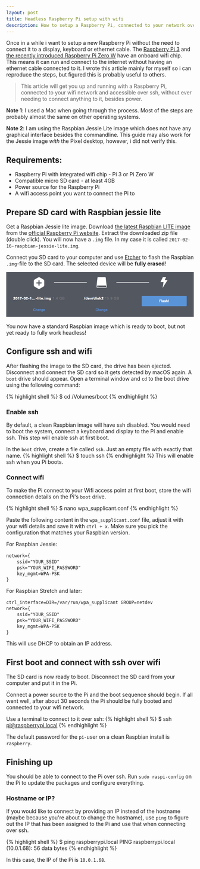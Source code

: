 ```yaml
---
layout: post
title: Headless Raspberry Pi setup with wifi
description: How to setup a Raspberry Pi, connected to your network over wifi
---
```


Once in a while i want to setup a new Raspberry Pi without the need to connect it to a display, keyboard or ethernet cable. The [Raspberry Pi 3](https://www.raspberrypi.org/products/raspberry-pi-3-model-b/) and [the recently introduced Raspberry Pi Zero W](https://www.raspberrypi.org/products/pi-zero-wireless/) have an onboard wifi chip. This means it can run and connect to the internet without having an ethernet cable connected to it. I wrote this article mainly for myself so i can reproduce the steps, but figured this is probably useful to others.

<!-- more -->

> This article will get you up and running with a Raspberry Pi, connected to your wifi network and accessible over ssh, without ever needing to connect anything to it, besides power.

**Note 1**: I used a Mac when going through the process. Most of the steps are probably almost the same on other operating systems.

**Note 2**: I am using the Raspbian Jessie Lite image which does not have any graphical interface besides the commandline. This guide may also work for the Jessie image *with* the Pixel desktop, however, i did not verify this.

## Requirements:
- Raspberry Pi with integrated wifi chip - Pi 3 or Pi Zero W
- Compatible micro SD card - at least 4GB
- Power source for the Raspberry Pi
- A wifi access point you want to connect the Pi to

## Prepare SD card with Raspbian jessie lite
Get a Raspbian Jessie lite image. Download [the latest Raspbian LITE image](https://www.raspberrypi.org/downloads/raspbian/) from the [official Raspberry Pi website](https://www.raspberrypi.org/). Extract the downloaded zip file (double click). You will now have a `.img` file. In my case it is called `2017-02-16-raspbian-jessie-lite.img`.

Connect you SD card to your computer and use [Etcher](https://etcher.io/) to flash the Raspbian `.img`-file to the SD card. The selected device will be **fully erased**!

![Etcher](/images/posts/headless-raspberry-pi-setup/etcher.png)

You now have a standard Raspbian image which is ready to boot, but not yet ready to fully work headless!

## Configure ssh and wifi
After flashing the image to the SD card, the drive has been ejected. Disconnect and connect the SD card so it gets detected by macOS again. A `boot` drive should appear. Open a terminal window and `cd` to the boot drive using the following command:

{% highlight shell %}
$ cd /Volumes/boot
{% endhighlight %}

### Enable ssh
By default, a clean Raspbian image will have ssh disabled. You would need to boot the system, connect a keyboard and display to the Pi and enable ssh. This step will enable ssh at first boot.

In the `boot` drive, create a file called `ssh`. Just an empty file with exactly that name.
{% highlight shell %}
$ touch ssh
{% endhighlight %}
This will enable ssh when you Pi boots.

### Connect wifi
To make the Pi connect to your Wifi access point at first boot, store the wifi connection details on the Pi's `boot` drive.

{% highlight shell %}
$ nano wpa_supplicant.conf
{% endhighlight %}

Paste the following content in the `wpa_supplicant.conf` file, adjust it with your wifi details and save it with `ctrl + x`. Make sure you pick the configuration that matches your Raspbian version.

For Raspbian Jessie:

```
network={
    ssid="YOUR_SSID"
    psk="YOUR_WIFI_PASSWORD"
    key_mgmt=WPA-PSK
}
```

For Raspbian Stretch and later:

```
ctrl_interface=DIR=/var/run/wpa_supplicant GROUP=netdev
network={
    ssid="YOUR_SSID"
    psk="YOUR_WIFI_PASSWORD"
    key_mgmt=WPA-PSK
}
```

This will use DHCP to obtain an IP address.

## First boot and connect with ssh over wifi
The SD card is now ready to boot. Disconnect the SD card from your computer and put it in the Pi.

Connect a power source to the Pi and the boot sequence should begin. If all went well, after about 30 seconds the Pi should be fully booted and connected to your wifi network.

Use a terminal to connect to it over ssh:
{% highlight shell %}
$ ssh pi@raspberrypi.local
{% endhighlight %}

The default password for the `pi`-user on a clean Raspbian install is `raspberry`.

## Finishing up
You should be able to connect to the Pi over ssh. Run `sudo raspi-config` on the Pi to update the packages and configure everything.

### Hostname or IP?
If you would like to connect by providing an IP instead of the hostname (maybe because you're about to change the hostname), use `ping` to figure out the IP that has been assigned to the Pi and use that when connecting over ssh.

{% highlight shell %}
$ ping raspberrypi.local
PING raspberrypi.local (10.0.1.68): 56 data bytes
{% endhighlight %}

In this case, the IP of the Pi is `10.0.1.68`.
